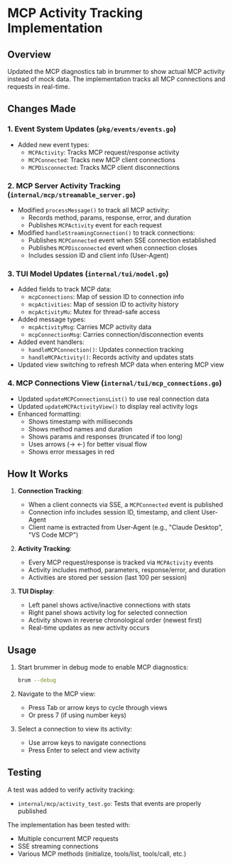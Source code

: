 # MCP Activity Tracking Implementation

## Overview
Updated the MCP diagnostics tab in brummer to show actual MCP activity instead of mock data. The implementation tracks all MCP connections and requests in real-time.

## Changes Made

### 1. Event System Updates (`pkg/events/events.go`)
- Added new event types:
  - `MCPActivity`: Tracks MCP request/response activity
  - `MCPConnected`: Tracks new MCP client connections
  - `MCPDisconnected`: Tracks MCP client disconnections

### 2. MCP Server Activity Tracking (`internal/mcp/streamable_server.go`)
- Modified `processMessage()` to track all MCP activity:
  - Records method, params, response, error, and duration
  - Publishes `MCPActivity` event for each request
- Modified `handleStreamingConnection()` to track connections:
  - Publishes `MCPConnected` event when SSE connection established
  - Publishes `MCPDisconnected` event when connection closes
  - Includes session ID and client info (User-Agent)

### 3. TUI Model Updates (`internal/tui/model.go`)
- Added fields to track MCP data:
  - `mcpConnections`: Map of session ID to connection info
  - `mcpActivities`: Map of session ID to activity history
  - `mcpActivityMu`: Mutex for thread-safe access
- Added message types:
  - `mcpActivityMsg`: Carries MCP activity data
  - `mcpConnectionMsg`: Carries connection/disconnection events
- Added event handlers:
  - `handleMCPConnection()`: Updates connection tracking
  - `handleMCPActivity()`: Records activity and updates stats
- Updated view switching to refresh MCP data when entering MCP view

### 4. MCP Connections View (`internal/tui/mcp_connections.go`)
- Updated `updateMCPConnectionsList()` to use real connection data
- Updated `updateMCPActivityView()` to display real activity logs
- Enhanced formatting:
  - Shows timestamp with milliseconds
  - Shows method names and duration
  - Shows params and responses (truncated if too long)
  - Uses arrows (→ ←) for better visual flow
  - Shows error messages in red

## How It Works

1. **Connection Tracking**:
   - When a client connects via SSE, a `MCPConnected` event is published
   - Connection info includes session ID, timestamp, and client User-Agent
   - Client name is extracted from User-Agent (e.g., "Claude Desktop", "VS Code MCP")

2. **Activity Tracking**:
   - Every MCP request/response is tracked via `MCPActivity` events
   - Activity includes method, parameters, response/error, and duration
   - Activities are stored per session (last 100 per session)

3. **TUI Display**:
   - Left panel shows active/inactive connections with stats
   - Right panel shows activity log for selected connection
   - Activity shown in reverse chronological order (newest first)
   - Real-time updates as new activity occurs

## Usage

1. Start brummer in debug mode to enable MCP diagnostics:
   ```bash
   brum --debug
   ```

2. Navigate to the MCP view:
   - Press Tab or arrow keys to cycle through views
   - Or press 7 (if using number keys)

3. Select a connection to view its activity:
   - Use arrow keys to navigate connections
   - Press Enter to select and view activity

## Testing

A test was added to verify activity tracking:
- `internal/mcp/activity_test.go`: Tests that events are properly published

The implementation has been tested with:
- Multiple concurrent MCP requests
- SSE streaming connections
- Various MCP methods (initialize, tools/list, tools/call, etc.)
